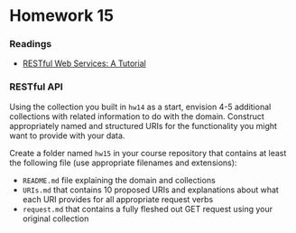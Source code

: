 # Homework 15

### Readings

* [RESTful Web Services: A Tutorial](hw15_Dr._Dobbs_RESTful_Web_Services_2014.pdf)

### RESTful API

Using the collection you built in `hw14` as a start, envision 4-5 additional collections with related information to do with the domain. Construct appropriately named and structured URIs for the functionality you might want to provide with your data.

Create a folder named `hw15` in your course repository that contains at least the following file (use appropriate filenames and extensions):

* `README.md` file explaining the domain and collections
* `URIs.md` that contains 10 proposed URIs and explanations about what each URI provides for all appropriate request verbs
* `request.md` that contains a fully fleshed out GET request using your original collection
